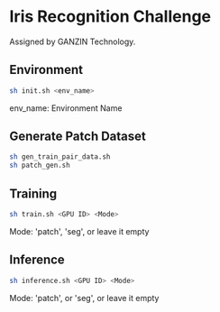 # Iris Recognition Challenge
Assigned by GANZIN Technology.  
## Environment
```sh
sh init.sh <env_name>
```
env_name: Environment Name  

## Generate Patch Dataset
```sh
sh gen_train_pair_data.sh
sh patch_gen.sh
```

## Training
```sh
sh train.sh <GPU ID> <Mode>
```
Mode: 'patch', 'seg', or leave it empty  

## Inference
```sh
sh inference.sh <GPU ID> <Mode>
```
Mode: 'patch', or 'seg', or leave it empty  
